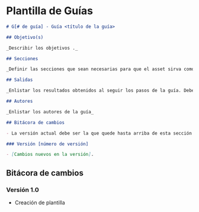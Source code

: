 # Plantilla de Guías

```md
# G[# de guía] - Guía <título de la guía>

## Objetivo(s)

_Describir los objetivos ._

## Secciones

_Definir las secciones que sean necesarias para que el asset sirva como recurso de apoyo en un proceso_

## Salidas

_Enlistar los resultados obtenidos al seguir los pasos de la guía. Deben estar alineados al objetivo de la guía._

## Autores

_Enlistar los autores de la guía_

## Bitácora de cambios

- La versión actual debe ser la que quede hasta arriba de esta sección

### Versión [número de versión]

- [Cambios nuevos en la versión].
```

## Bitácora de cambios

### Versión 1.0

- Creación de plantilla
